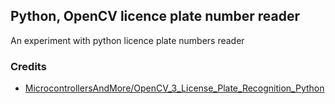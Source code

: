 ## Python, OpenCV licence plate number reader

An experiment with python licence plate numbers reader


### Credits
 - [MicrocontrollersAndMore/OpenCV_3_License_Plate_Recognition_Python](https://github.com/MicrocontrollersAndMore/OpenCV_3_License_Plate_Recognition_Python)